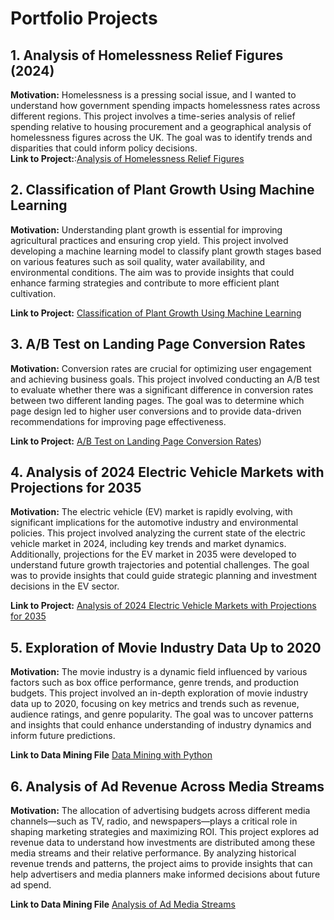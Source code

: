 # Portfolio Projects

## 1. Analysis of Homelessness Relief Figures (2024)
**Motivation:** Homelessness is a pressing social issue, and I wanted to understand how government spending impacts homelessness rates across different regions. This project involves a time-series analysis of relief spending relative to housing procurement and a geographical analysis of homelessness figures across the UK. The goal was to identify trends and disparities that could inform policy decisions.  
**Link to Project:**:[Analysis of Homelessness Relief Figures](https://github.com/Tris123FC/Portfolio/blob/main/1_homelessness_analysis/READ_ME.md)

## 2. Classification of Plant Growth Using Machine Learning

**Motivation:** Understanding plant growth is essential for improving agricultural practices and ensuring crop yield. This project involved developing a machine learning model to classify plant growth stages based on various features such as soil quality, water availability, and environmental conditions. The aim was to provide insights that could enhance farming strategies and contribute to more efficient plant cultivation.

**Link to Project:** [Classification of Plant Growth Using Machine Learning](https://github.com/Tris123FC/Portfolio/blob/main/plant_analysis/growth_classifier.ipynb)

## 3. A/B Test on Landing Page Conversion Rates

**Motivation:** Conversion rates are crucial for optimizing user engagement and achieving business goals. This project involved conducting an A/B test to evaluate whether there was a significant difference in conversion rates between two different landing pages. The goal was to determine which page design led to higher user conversions and to provide data-driven recommendations for improving page effectiveness.

**Link to Project:** [A/B Test on Landing Page Conversion Rates](https://github.com/Tris123FC/Portfolio/blob/main/ab_test/page_conversion.ipynb))

## 4. Analysis of 2024 Electric Vehicle Markets with Projections for 2035

**Motivation:** The electric vehicle (EV) market is rapidly evolving, with significant implications for the automotive industry and environmental policies. This project involved analyzing the current state of the electric vehicle market in 2024, including key trends and market dynamics. Additionally, projections for the EV market in 2035 were developed to understand future growth trajectories and potential challenges. The goal was to provide insights that could guide strategic planning and investment decisions in the EV sector.

**Link to Project:** [Analysis of 2024 Electric Vehicle Markets with Projections for 2035](https://github.com/Tris123FC/Portfolio/blob/main/4_ev_analysis/README.md)


## 5. Exploration of Movie Industry Data Up to 2020

**Motivation:** The movie industry is a dynamic field influenced by various factors such as box office performance, genre trends, and production budgets. This project involved an in-depth exploration of movie industry data up to 2020, focusing on key metrics and trends such as revenue, audience ratings, and genre popularity. The goal was to uncover patterns and insights that could enhance understanding of industry dynamics and inform future predictions.

**Link to Data Mining File** [Data Mining with Python](https://github.com/Tris123FC/Portfolio/blob/main/5_movie_analysis/README.md)

## 6. Analysis of Ad Revenue Across Media Streams

**Motivation:** The allocation of advertising budgets across different media channels—such as TV, radio, and newspapers—plays a critical role in shaping marketing strategies and maximizing ROI. This project explores ad revenue data to understand how investments are distributed among these media streams and their relative performance. By analyzing historical revenue trends and patterns, the project aims to provide insights that can help advertisers and media planners make informed decisions about future ad spend.

**Link to Data Mining File**  [Analysis of Ad Media Streams](https://github.com/Tris123FC/Portfolio/blob/main/6_ad_analysis/data_exploration.ipynb)
